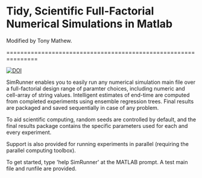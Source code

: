 Tidy, Scientific Full-Factorial Numerical Simulations in Matlab
===============================================================

Modified by Tony Mathew.

===============================================================

[![DOI](https://zenodo.org/badge/105531812.svg)](https://zenodo.org/badge/latestdoi/105531812)

SimRunner enables you to easily run any numerical simulation main file over a 
full-factorial design range of paramter choices, including numeric and 
cell-array of string values. Intelligent estimates of end-time are computed 
from completed experiments using ensemble regression trees. Final results are 
packaged and saved sequentially in case of any problem.

To aid scientific computing, random seeds are controlled by default, and the 
final results package contains the specific parameters used for each and every 
experiment.

Support is also provided for running experiments in parallel (requiring the 
parallel computing toolbox).

To get started, type 'help SimRunner' at the MATLAB prompt. A test main file 
and runfile are provided.
